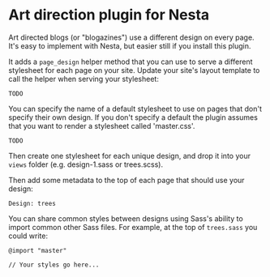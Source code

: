# Art direction plugin for Nesta

Art directed blogs (or "blogazines") use a different design on every
page. It's easy to implement with Nesta, but easier still if you install
this plugin.

It adds a `page_design` helper method that you can use to serve a
different stylesheet for each page on your site. Update your site's
layout template to call the helper when serving your stylesheet:

    TODO

You can specify the name of a default stylesheet to use on pages that
don't specify their own design. If you don't specify a default the
plugin assumes that you want to render a stylesheet called 'master.css'.

    TODO

Then create one stylesheet for each unique design, and drop it into your
`views` folder (e.g. design-1.sass or trees.scss).

Then add some metadata to the top of each page that should use your design:

    Design: trees

You can share common styles between designs using Sass's ability to import
common other Sass files. For example, at the top of `trees.sass` you
could write:

    @import "master"

    // Your styles go here...
